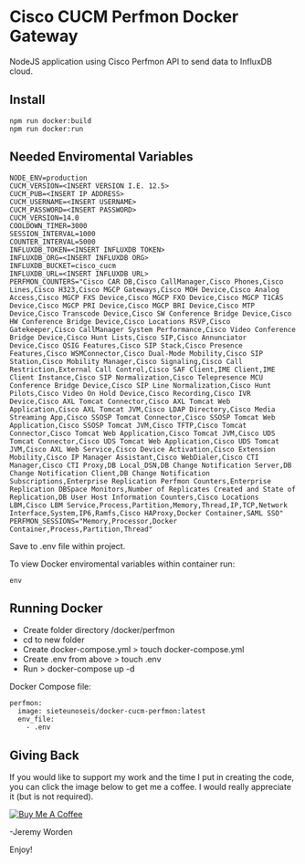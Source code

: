 # Cisco CUCM Perfmon Docker Gateway

NodeJS application using Cisco Perfmon API to send data to InfluxDB cloud.

## Install

```node
npm run docker:build
npm run docker:run
```

## Needed Enviromental Variables

```node
NODE_ENV=production
CUCM_VERSION=<INSERT VERSION I.E. 12.5>
CUCM_PUB=<INSERT IP ADDRESS>
CUCM_USERNAME=<INSERT USERNAME>
CUCM_PASSWORD=<INSERT PASSWORD>
CUCM_VERSION=14.0
COOLDOWN_TIMER=3000
SESSION_INTERVAL=1000
COUNTER_INTERVAL=5000
INFLUXDB_TOKEN=<INSERT INFLUXDB TOKEN>
INFLUXDB_ORG=<INSERT INFLUXDB ORG>
INFLUXDB_BUCKET=cisco_cucm
INFLUXDB_URL=<INSERT INFLUXDB URL>
PERFMON_COUNTERS="Cisco CAR DB,Cisco CallManager,Cisco Phones,Cisco Lines,Cisco H323,Cisco MGCP Gateways,Cisco MOH Device,Cisco Analog Access,Cisco MGCP FXS Device,Cisco MGCP FXO Device,Cisco MGCP T1CAS Device,Cisco MGCP PRI Device,Cisco MGCP BRI Device,Cisco MTP Device,Cisco Transcode Device,Cisco SW Conference Bridge Device,Cisco HW Conference Bridge Device,Cisco Locations RSVP,Cisco Gatekeeper,Cisco CallManager System Performance,Cisco Video Conference Bridge Device,Cisco Hunt Lists,Cisco SIP,Cisco Annunciator Device,Cisco QSIG Features,Cisco SIP Stack,Cisco Presence Features,Cisco WSMConnector,Cisco Dual-Mode Mobility,Cisco SIP Station,Cisco Mobility Manager,Cisco Signaling,Cisco Call Restriction,External Call Control,Cisco SAF Client,IME Client,IME Client Instance,Cisco SIP Normalization,Cisco Telepresence MCU Conference Bridge Device,Cisco SIP Line Normalization,Cisco Hunt Pilots,Cisco Video On Hold Device,Cisco Recording,Cisco IVR Device,Cisco AXL Tomcat Connector,Cisco AXL Tomcat Web Application,Cisco AXL Tomcat JVM,Cisco LDAP Directory,Cisco Media Streaming App,Cisco SSOSP Tomcat Connector,Cisco SSOSP Tomcat Web Application,Cisco SSOSP Tomcat JVM,Cisco TFTP,Cisco Tomcat Connector,Cisco Tomcat Web Application,Cisco Tomcat JVM,Cisco UDS Tomcat Connector,Cisco UDS Tomcat Web Application,Cisco UDS Tomcat JVM,Cisco AXL Web Service,Cisco Device Activation,Cisco Extension Mobility,Cisco IP Manager Assistant,Cisco WebDialer,Cisco CTI Manager,Cisco CTI Proxy,DB Local_DSN,DB Change Notification Server,DB Change Notification Client,DB Change Notification Subscriptions,Enterprise Replication Perfmon Counters,Enterprise Replication DBSpace Monitors,Number of Replicates Created and State of Replication,DB User Host Information Counters,Cisco Locations LBM,Cisco LBM Service,Process,Partition,Memory,Thread,IP,TCP,Network Interface,System,IP6,Ramfs,Cisco HAProxy,Docker Container,SAML SSO"
PERFMON_SESSIONS="Memory,Processor,Docker Container,Process,Partition,Thread"
```

Save to .env file within project.

To view Docker enviromental variables within container run:

```linux
env
```

## Running Docker

- Create folder directory /docker/perfmon
- cd to new folder
- Create docker-compose.yml > touch docker-compose.yml
- Create .env from above > touch .env
- Run > docker-compose up -d

Docker Compose file:

```docker
perfmon:
  image: sieteunoseis/docker-cucm-perfmon:latest
  env_file:
    - .env
```

## Giving Back

If you would like to support my work and the time I put in creating the code, you can click the image below to get me a coffee. I would really appreciate it (but is not required).

[![Buy Me A Coffee](https://www.buymeacoffee.com/assets/img/custom_images/black_img.png)](https://www.buymeacoffee.com/automatebldrs)

-Jeremy Worden

Enjoy!
